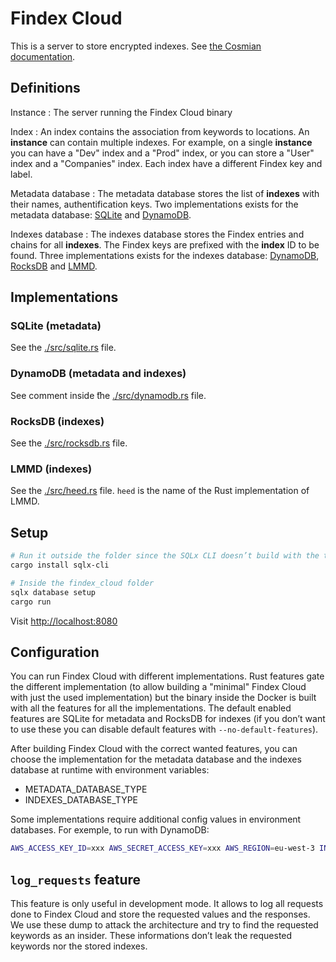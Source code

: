 # Findex Cloud

This is a server to store encrypted indexes. See [the Cosmian documentation](https://docs.cosmian.com/cloudproof_encryption/encrypted_search/).

## Definitions

Instance
: The server running the Findex Cloud binary

Index
: An index contains the association from keywords to locations. An **instance** can contain multiple indexes. For example, on a single **instance** you can have a "Dev" index and a "Prod" index, or you can store a "User" index and a "Companies" index. Each index have a different Findex key and label.

Metadata database
: The metadata database stores the list of **indexes** with their names, authentification keys. Two implementations exists for the metadata database: [SQLite](https://www.sqlite.org/index.html) and [DynamoDB](https://aws.amazon.com/fr/dynamodb/).

Indexes database
: The indexes database stores the Findex entries and chains for all **indexes**. The Findex keys are prefixed with the **index** ID to be found. Three implementations exists for the indexes database: [DynamoDB](https://aws.amazon.com/fr/dynamodb/), [RocksDB](https://rocksdb.org/) and [LMMD](https://en.wikipedia.org/wiki/Lightning_Memory-Mapped_Database).

## Implementations

### SQLite (metadata)

See the [./src/sqlite.rs](./src/sqlite.rs) file.

### DynamoDB (metadata and indexes)

See comment inside ̏the [./src/dynamodb.rs](./src/dynamodb.rs) file.

### RocksDB (indexes)

See the [./src/rocksdb.rs](./src/rocksdb.rs) file.

### LMMD (indexes)

See the [./src/heed.rs](./src/heed.rs) file. `heed` is the name of the Rust implementation of LMMD.

## Setup

```bash
# Run it outside the folder since the SQLx CLI doesn’t build with the toolchain used by Findex Cloud
cargo install sqlx-cli 

# Inside the findex_cloud folder
sqlx database setup
cargo run
```

Visit [http://localhost:8080](http://localhost:8080)

## Configuration

You can run Findex Cloud with different implementations. Rust features gate the different implementation (to allow building a "minimal" Findex Cloud with just the used implementation) but the binary inside the Docker is built with all the features for all the implementations. The default enabled features are SQLite for metadata and RocksDB for indexes (if you don’t want to use these you can disable default features with `--no-default-features`).

After building Findex Cloud with the correct wanted features, you can choose the implementation for the metadata database and the indexes database at runtime with environment variables:
- METADATA_DATABASE_TYPE
- INDEXES_DATABASE_TYPE

Some implementations require additional config values in environment databases. For exemple, to run with DynamoDB:

```bash
AWS_ACCESS_KEY_ID=xxx AWS_SECRET_ACCESS_KEY=xxx AWS_REGION=eu-west-3 INDEXES_DATABASE_TYPE=dynamodb METADATA_DATABASE_TYPE=dynamodb cargo run --no-default-features --features dynamodb
```

## `log_requests` feature

This feature is only useful in development mode. It allows to log all requests done to Findex Cloud and store the requested values and the responses. We use these dump to attack the architecture and try to find the requested keywords as an insider. These informations don’t leak the requested keywords nor the stored indexes.